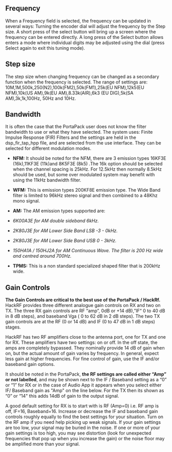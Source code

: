 ## Frequency
When a Frequency field is selected, the frequency can be updated in several ways: Turning the encoder dial will adjust the frequency by the Step size. A short press of the select button will bring up a screen where the frequency can be entered directly. A long press of the Select button allows enters a mode where individual digits may be adjusted using the dial (press Select again to exit this tuning mode).

## Step size
The step size when changing frequency can be changed as a secondary function when the frequency is selected. The range of settings are: 10M,1M,500k,250(N2),100k(FM2),50k(FM1),25k(EU NFM),12k5(EU NFM),10k(US AM),9k(EU AM),8.33k(AIR),6k3 (EU DIG),5k(SA AM),3k,1k,100Hz, 50Hz and 10Hz.

## Bandwidth
It is often the case that the PortaPack user does not know the filter bandwidth to use or what they have selected. The system uses: Finite  Impulse Response (FIR) Filters and the settings are held in the dsp_fir_tap_hpp file, and are selected from the use interface.  They can be selected for different modulation modes.

* **NFM:** It should be noted for the NFM, there are 3 emission types 16KF3E (16k),11KF3E (11k)and 8K5F3E (8k5) .The 16k option should be selected when the channel spacing is 25kHz. For 12.5kHz then normally 8.5kHz should be used, but some over modulated system may benefit with using the 11kHz bandwidth filter. 

* **WFM:** This is emission types 200KF8E emission type. The Wide Band filter is limited to 96kHz stereo signal and then combined to a 48Khz mono signal.


* **AM:**  The AM emission types supported are:

* _6K00A3E for AM double sideband 6kHz._
* _2K80J3E for AM Lower Side Band LSB -3 - 0kHz._
* _2K80J3E for AM Lower Side Band USB 0 - 3kHz._
* _150HA1A / 150HJ2A for AM Continuous Wave. The filter is 200 Hz wide and centred around 700Hz._

* **TPMS:** This is a non standard specialized shaped filter that is 200kHz wide. 

## Gain Controls 
**The Gain Controls are  critical to the best use of the PortaPack / HackRf.**  HackRF provides three different analogue gain controls on RX and two on TX. The three RX gain controls are  RF “amp”, 0dB or +14 dB),”IF“ 0 to 40 dB in 8 dB steps), and baseband Vga ( 0 to 62 dB in 2 dB steps). The two TX gain controls are at the RF (0 or 14 dB) and IF (0 to 47 dB in 1 dB steps) stages.
 
HackRF has two RF amplifiers close to the antenna port, one for TX and one for RX. These amplifiers have two settings: on or off. In the off state, the amps are completely bypassed. They nominally provide 14 dB of gain when on, but the actual amount of gain varies by frequency. In general, expect less gain at higher frequencies. For fine control of gain, use the IF and/or baseband gain options.
 
It should be noted in the PortaPack, **the RF settings are called either “Amp” or not labelled**, and may be shown next to the IF / Baseband setting as a “0” or “1”  for RX or in the case of Audio App it appears when you select either IF/ Baseband gain as "Amp" on the line below. For the TX then its shown as “0” or “14" this adds 14dB of gain to the output signal. 

A good default setting for RX is to start with is RF (Amp=0) i.e. RF amp is off, IF=16, Baseband=16. Increase or decrease the IF and baseband gain controls roughly equally to find the best settings for your situation. Turn on the RF amp if you need help picking up weak signals. If your gain settings are too low, your signal may be buried in the noise. If one or more of your gain settings is too high, you may see distortion (look for unexpected frequencies that pop up when you increase the gain) or the noise floor may be amplified more than your signal.


